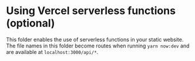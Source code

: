 # Using Vercel serverless functions (optional)
This folder enables the use of serverless functions in your static website. The file names in this folder become routes when running `yarn now:dev` and are available at `localhost:3000/api/*`.
